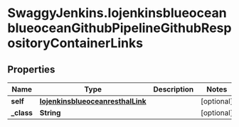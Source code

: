 # SwaggyJenkins.IojenkinsblueoceanblueoceanGithubPipelineGithubRespositoryContainerLinks

## Properties
Name | Type | Description | Notes
------------ | ------------- | ------------- | -------------
**self** | [**IojenkinsblueoceanresthalLink**](IojenkinsblueoceanresthalLink.md) |  | [optional] 
**_class** | **String** |  | [optional] 


